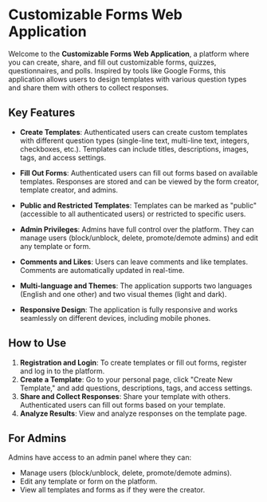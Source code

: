 # Customizable Forms Web Application

Welcome to the **Customizable Forms Web Application**, a platform where you can create, share, and fill out customizable forms, quizzes, questionnaires, and polls. Inspired by tools like Google Forms, this application allows users to design templates with various question types and share them with others to collect responses.

## Key Features

- **Create Templates**: Authenticated users can create custom templates with different question types (single-line text, multi-line text, integers, checkboxes, etc.). Templates can include titles, descriptions, images, tags, and access settings.
  
- **Fill Out Forms**: Authenticated users can fill out forms based on available templates. Responses are stored and can be viewed by the form creator, template creator, and admins.

- **Public and Restricted Templates**: Templates can be marked as "public" (accessible to all authenticated users) or restricted to specific users.

- **Admin Privileges**: Admins have full control over the platform. They can manage users (block/unblock, delete, promote/demote admins) and edit any template or form.

- **Comments and Likes**: Users can leave comments and like templates. Comments are automatically updated in real-time.

- **Multi-language and Themes**: The application supports two languages (English and one other) and two visual themes (light and dark).

- **Responsive Design**: The application is fully responsive and works seamlessly on different devices, including mobile phones.

## How to Use

1. **Registration and Login**: To create templates or fill out forms, register and log in to the platform.
2. **Create a Template**: Go to your personal page, click "Create New Template," and add questions, descriptions, tags, and access settings.
3. **Share and Collect Responses**: Share your template with others. Authenticated users can fill out forms based on your template.
4. **Analyze Results**: View and analyze responses on the template page.
   
## For Admins

Admins have access to an admin panel where they can:
- Manage users (block/unblock, delete, promote/demote admins).
- Edit any template or form on the platform.
- View all templates and forms as if they were the creator.
